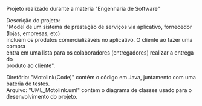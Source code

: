 Projeto realizado durante a matéria "Engenharia de Software"  
  
Descrição do projeto:  
"Model de um sistema de prestação de serviços via aplicativo, fornecedor (lojas, empresas, etc)  
incluem os produtos comercializáveis no aplicativo. O cliente ao fazer uma compra  
entra em uma lista para os colaboradores (entregadores) realizar a entrega do  
produto ao cliente".  
  
Diretório: "Motolink(Code)" contém o código em Java, juntamento com uma bateria de testes.  
Arquivo: "UML_Motolink.uml" contém o diagrama de classes usado para o desenvolvimento do projeto. 
